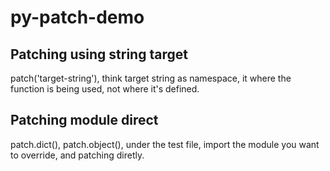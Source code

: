 # py-patch-demo

## Patching using string target
patch('target-string'), think target string as namespace, it where the function is being
used, not where it's defined. 

## Patching module direct
patch.dict(), patch.object(), under the test file, import the module you want to override, and patching diretly. 

